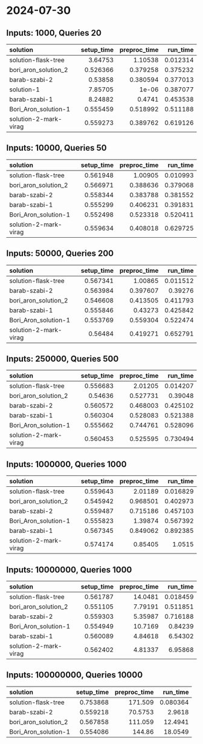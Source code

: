 # 2024-07-30

## Inputs: 1000, Queries 20

| solution              |   setup_time |   preproc_time |   run_time |
|:----------------------|-------------:|---------------:|-----------:|
| solution-flask-tree   |     3.64753  |       1.10538  |   0.012314 |
| bori_aron_solution_2  |     0.526366 |       0.379258 |   0.375232 |
| barab-szabi-2         |     0.53858  |       0.380594 |   0.377013 |
| solution-1            |     7.85705  |       1e-06    |   0.387077 |
| barab-szabi-1         |     8.24882  |       0.4741   |   0.453538 |
| Bori_Aron_solution-1  |     0.555459 |       0.518992 |   0.511188 |
| solution-2-mark-virag |     0.559273 |       0.389762 |   0.619126 |

## Inputs: 10000, Queries 50

| solution              |   setup_time |   preproc_time |   run_time |
|:----------------------|-------------:|---------------:|-----------:|
| solution-flask-tree   |     0.561948 |       1.00905  |   0.010993 |
| bori_aron_solution_2  |     0.566971 |       0.388636 |   0.379068 |
| barab-szabi-2         |     0.558344 |       0.383788 |   0.381552 |
| barab-szabi-1         |     0.555299 |       0.406231 |   0.391831 |
| Bori_Aron_solution-1  |     0.552498 |       0.523318 |   0.520411 |
| solution-2-mark-virag |     0.559634 |       0.408018 |   0.629725 |

## Inputs: 50000, Queries 200

| solution              |   setup_time |   preproc_time |   run_time |
|:----------------------|-------------:|---------------:|-----------:|
| solution-flask-tree   |     0.567341 |       1.00865  |   0.011512 |
| barab-szabi-2         |     0.563984 |       0.397607 |   0.39276  |
| bori_aron_solution_2  |     0.546608 |       0.413505 |   0.411793 |
| barab-szabi-1         |     0.555846 |       0.43273  |   0.425842 |
| Bori_Aron_solution-1  |     0.553769 |       0.559304 |   0.522474 |
| solution-2-mark-virag |     0.56484  |       0.419271 |   0.652791 |

## Inputs: 250000, Queries 500

| solution              |   setup_time |   preproc_time |   run_time |
|:----------------------|-------------:|---------------:|-----------:|
| solution-flask-tree   |     0.556683 |       2.01205  |   0.014207 |
| bori_aron_solution_2  |     0.54636  |       0.527731 |   0.39048  |
| barab-szabi-2         |     0.560572 |       0.468003 |   0.425102 |
| barab-szabi-1         |     0.560304 |       0.528083 |   0.521388 |
| Bori_Aron_solution-1  |     0.555662 |       0.744761 |   0.528096 |
| solution-2-mark-virag |     0.560453 |       0.525595 |   0.730494 |

## Inputs: 1000000, Queries 1000

| solution              |   setup_time |   preproc_time |   run_time |
|:----------------------|-------------:|---------------:|-----------:|
| solution-flask-tree   |     0.559643 |       2.01189  |   0.016829 |
| bori_aron_solution_2  |     0.545942 |       0.968501 |   0.402973 |
| barab-szabi-2         |     0.559487 |       0.715186 |   0.457103 |
| Bori_Aron_solution-1  |     0.555823 |       1.39874  |   0.567392 |
| barab-szabi-1         |     0.567345 |       0.849062 |   0.892385 |
| solution-2-mark-virag |     0.574174 |       0.85405  |   1.0515   |

## Inputs: 10000000, Queries 1000

| solution              |   setup_time |   preproc_time |   run_time |
|:----------------------|-------------:|---------------:|-----------:|
| solution-flask-tree   |     0.561787 |       14.0481  |   0.018459 |
| bori_aron_solution_2  |     0.551105 |        7.79191 |   0.511851 |
| barab-szabi-2         |     0.559303 |        5.35987 |   0.716188 |
| Bori_Aron_solution-1  |     0.554949 |       10.7169  |   0.84239  |
| barab-szabi-1         |     0.560089 |        4.84618 |   6.54302  |
| solution-2-mark-virag |     0.562402 |        4.81337 |   6.95868  |

## Inputs: 100000000, Queries 10000

| solution             |   setup_time |   preproc_time |   run_time |
|:---------------------|-------------:|---------------:|-----------:|
| solution-flask-tree  |     0.753868 |       171.509  |   0.080364 |
| barab-szabi-2        |     0.559218 |        70.5753 |   2.9618   |
| bori_aron_solution_2 |     0.567858 |       111.059  |  12.4941   |
| Bori_Aron_solution-1 |     0.554086 |       144.86   |  18.0549   |